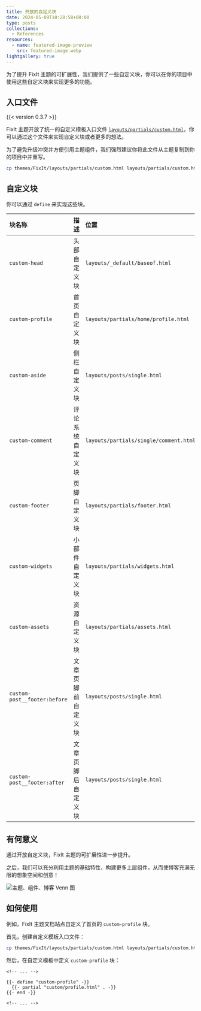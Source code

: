 ```yaml
---
title: 开放的自定义块
date: 2024-05-09T10:28:58+08:00
type: posts
collections:
  - References
resources:
  - name: featured-image-preview
    src: featured-image.webp
lightgallery: true
---
```


为了提升 FixIt 主题的可扩展性，我们提供了一些自定义块，你可以在你的项目中使用这些自定义块来实现更多的功能。

<!--more-->

## 入口文件

{{< version 0.3.7 >}}

FixIt 主题开放了统一的自定义模板入口文件 [`layouts/partials/custom.html`][custom-html]，你可以通过这个文件来实现自定义块或者更多的想法。

为了避免升级冲突并方便引用主题组件，我们强烈建议你将此文件从主题复制到你的项目中并重写。

```bash
cp themes/FixIt/layouts/partials/custom.html layouts/partials/custom.html
```

## 自定义块

你可以通过 `define` 来实现这些块。

| 块名称                       | 描述               | 位置                                   |
| :--------------------------- | :----------------- | :------------------------------------- |
| `custom-head`                | 头部自定义块       | `layouts/_default/baseof.html`         |
| `custom-profile`             | 首页自定义块       | `layouts/partials/home/profile.html`   |
| `custom-aside`               | 侧栏自定义块       | `layouts/posts/single.html`            |
| `custom-comment`             | 评论系统自定义块   | `layouts/partials/single/comment.html` |
| `custom-footer`              | 页脚自定义块       | `layouts/partials/footer.html`         |
| `custom-widgets`             | 小部件自定义块     | `layouts/partials/widgets.html`        |
| `custom-assets`              | 资源自定义块       | `layouts/partials/assets.html`         |
| `custom-post__footer:before` | 文章页脚前自定义块 | `layouts/posts/single.html`            |
| `custom-post__footer:after`  | 文章页脚后自定义块 | `layouts/posts/single.html`            |

## 有何意义

通过开放自定义块，FixIt 主题的可扩展性进一步提升。

之后，我们可以充分利用主题的基础特性，构建更多上层组件，从而使博客充满无限的想象空间和创意！

![主题、组件、博客 Venn 图](/references/blocks/featured-image.webp "以 FixIt 主题为核心构建多个上层组件，最后在最上层的博客中使用。")

## 如何使用

例如，FixIt 主题文档站点自定义了首页的 `custom-profile` 块。

首先，创建自定义模板入口文件：

```bash
cp themes/FixIt/layouts/partials/custom.html layouts/partials/custom.html
```

然后，在自定义模板中定义 `custom-profile` 块：

```go-html-template {title="layouts/partials/custom.html"}
<!-- ... -->

{{- define "custom-profile" -}}
  {{- partial "custom/profile.html" . -}}
{{- end -}}

<!-- ... -->
```

<!-- link reference definition -->
[custom-html]: https://github.com/hugo-fixit/FixIt/blob/master/layouts/partials/custom.html
